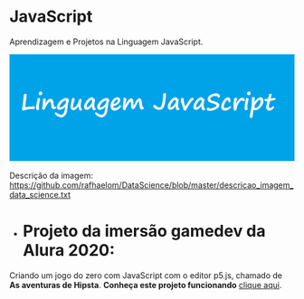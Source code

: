 # JavaScript
 Aprendizagem e Projetos na Linguagem JavaScript.

![](https://github.com/rafhaelom/JavaScript/blob/master/linguagem_javascript.png)

Descrição da imagem: https://github.com/rafhaelom/DataScience/blob/master/descricao_imagem_data_science.txt

* # Projeto da imersão gamedev da Alura 2020:
Criando um jogo do zero com JavaScript com o editor p5.js, chamado de **As aventuras de Hipsta**. **Conheça este projeto funcionando** [clique aqui](https://editor.p5js.org/rafhaeldeoliveira/full/TMj2wsraa).